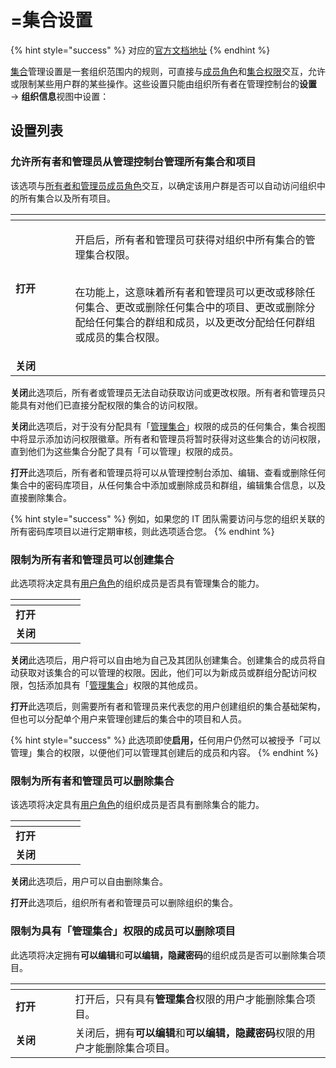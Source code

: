 # =集合设置

{% hint style="success" %}
对应的[官方文档地址](https://bitwarden.com/help/collection-management/)
{% endhint %}

[集合](about-collections.md)管理设置是一套组织范围内的规则，可直接与[成员角色](../../manage-members/member-roles.md)和[集合权限](collection-permissions.md)交互，允许或限制某些用户群的某些操作。这些设置只能由组织所有者在管理控制台的**设置** → **组织信息**视图中设置：

## 设置列表 <a href="#list-of-settings" id="list-of-settings"></a>

### 允许所有者和管理员从管理控制台管理所有集合和项目 <a href="#allow-owners-and-admins-to-manage-all-collections-and-items-from-the-admin-console" id="allow-owners-and-admins-to-manage-all-collections-and-items-from-the-admin-console"></a>

该选项与[所有者和管理员成员角色](../../manage-members/member-roles.md)交互，以确定该用户群是否可以自动访问组织中的所有集合以及所有项目。

<table data-header-hidden><thead><tr><th width="79.5999755859375"></th><th></th></tr></thead><tbody><tr><td><strong>打开</strong></td><td><p>开启后，所有者和管理员可获得对组织中所有集合的管理集合权限。</p><p><br>在功能上，这意味着所有者和管理员可以更改或移除任何集合、更改或删除任何集合中的项目、更改或删除分配给任何集合的群组和成员，以及更改分配给任何群组或成员的集合权限。</p></td></tr><tr><td><strong>关闭</strong></td><td></td></tr></tbody></table>

**关闭**此选项后，所有者或管理员无法自动获取访问或更改权限。所有者和管理员只能具有对他们已直接分配权限的集合的访问权限。

**关闭**此选项后，对于没有分配具有「[管理集合](../../manage-members/member-roles.md)」权限的成员的任何集合，集合视图中将显示添加访问权限徽章。所有者和管理员将暂时获得对这些集合的访问权限，直到他们为这些集合分配了具有「可以管理」权限的成员。&#x20;

**打开**此选项后，所有者和管理员将可以从管理控制台添加、编辑、查看或删除任何集合中的密码库项目，从任何集合中添加或删除成员和群组，编辑集合信息，以及直接删除集合。

{% hint style="success" %}
例如，如果您的 IT 团队需要访问与您的组织关联的所有密码库项目以进行定期审核，则此选项适合您。
{% endhint %}

### 限制为所有者和管理员可以创建集合 <a href="#limit-collection-creation-to-owners-and-admins" id="limit-collection-creation-to-owners-and-admins"></a>

此选项将决定具有[用户角色](../../manage-members/member-roles.md)的组织成员是否具有管理集合的能力。

<table data-header-hidden><thead><tr><th width="79.5999755859375"></th><th></th></tr></thead><tbody><tr><td><strong>打开</strong></td><td></td></tr><tr><td><strong>关闭</strong></td><td></td></tr></tbody></table>

**关闭**此选项后，用户将可以自由地为自己及其团队创建集合。创建集合的成员将自动获取对该集合的可以管理的权限。因此，他们可以为新成员或群组分配访问权限，包括添加具有「[管理集合](../../manage-members/member-roles.md)」权限的其他成员。

**打开**此选项后，则需要所有者和管理员来代表您的用户创建组织的集合基础架构，但也可以分配单个用户来管理创建后的集合中的项目和人员。

{% hint style="success" %}
此选项即使**启用，**&#x4EFB;何用户仍然可以被授予「可以管理」集合的权限，以便他们可以管理其创建后的成员和内容。
{% endhint %}

### 限制为所有者和管理员可以删除集合 <a href="#limit-collection-deletion-to-owners-and-admins" id="limit-collection-deletion-to-owners-and-admins"></a>

该选项将决定具有[用户角色](../../manage-members/member-roles.md)的组织成员是否具有删除集合的能力。

<table data-header-hidden><thead><tr><th width="79.5999755859375"></th><th></th></tr></thead><tbody><tr><td><strong>打开</strong></td><td></td></tr><tr><td><strong>关闭</strong></td><td></td></tr></tbody></table>

**关闭**此选项后，用户可以自由删除集合。

**打开**此选项后，组织所有者和管理员可以删除组织的集合。

### 限制为具有「管理集合」权限的成员可以删除项目 <a href="#limit-item-deletion-to-member-with-the-manage-collection-permissions" id="limit-item-deletion-to-member-with-the-manage-collection-permissions"></a>

此选项将决定拥有**可以编辑**和**可以编辑，隐藏密码**的组织成员是否可以删除集合项目。

<table data-header-hidden><thead><tr><th width="79.5999755859375"></th><th></th></tr></thead><tbody><tr><td><strong>打开</strong></td><td>打开后，只有具有<strong>管理集合</strong>权限的用户才能删除集合项目。</td></tr><tr><td><strong>关闭</strong></td><td>关闭后，拥有<strong>可以编辑</strong>和<strong>可以编辑，隐藏密码</strong>权限的用户才能删除集合项目。</td></tr></tbody></table>
